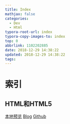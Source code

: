 ```yaml
---
title: Index
mathjax: false
categories:
  - Dev
  - Html
typora-root-url: index
typora-copy-images-to: index
top: 0
abbrlink: 1102202885
date: 2018-12-29 14:38:22
updated: 2018-12-29 14:38:22
tags:
---
```



# 索引 
 
## HTML和HTML5 
[本地预览](HTML和HTML5.md)    [Blog](http://blog.kuma8866.top/posts/1392188595/)     [Github](https://github.com/KumaDocCenter/Html/blob/master/doc/md/HTML和HTML5.md)
 
 
 
